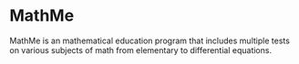 MathMe
======

MathMe is an mathematical education program that includes 
multiple tests on various subjects of math from elementary 
to differential equations.
